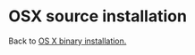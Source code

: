 # OSX source installation

Back to [OS X binary installation.](https://github.com/shawnlaffan/biodiverse/wiki/OSX_binary_installation)